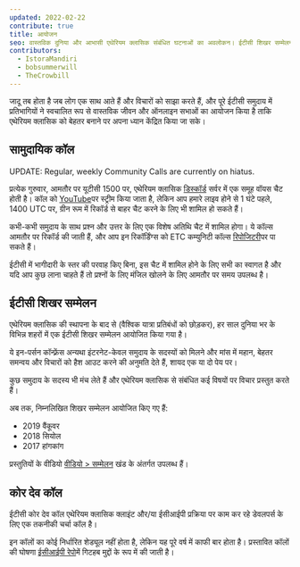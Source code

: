 ```yaml
---
updated: 2022-02-22
contribute: true
title: आयोजन
seo: वास्तविक दुनिया और आभासी एथेरियम क्लासिक संबंधित घटनाओं का अवलोकन। ईटीसी शिखर सम्मेलन और साप्ताहिक सामुदायिक कॉल सभी का स्वागत है!
contributors:
  - IstoraMandiri
  - bobsummerwill
  - TheCrowbill
---
```


जादू तब होता है जब लोग एक साथ आते हैं और विचारों को साझा करते हैं, और पूरे ईटीसी समुदाय में प्रतिभागियों ने स्वचालित रूप से वास्तविक जीवन और ऑनलाइन सभाओं का आयोजन किया है ताकि एथेरियम क्लासिक को बेहतर बनाने पर अपना ध्यान केंद्रित किया जा सके।

## सामुदायिक कॉल

UPDATE:  Regular, weekly Community Calls are currently on hiatus.

प्रत्येक गुरुवार, आमतौर पर यूटीसी 1500 पर, एथेरियम क्लासिक [डिस्कॉर्ड](https://ethereumclassic.org/discord) सर्वर में एक समूह वॉयस चैट होती है। कॉल को [YouTube](https://www.youtube.com/channel/UCp07VPnC1ejyAp5gMvvA4dw/videos)पर स्ट्रीम किया जाता है, लेकिन आप हमारे लाइव होने से 1 घंटे पहले, 1400 UTC पर, ग्रीन रूम में रिकॉर्ड से बाहर चैट करने के लिए भी शामिल हो सकते हैं।

कभी-कभी समुदाय के साथ प्रश्न और उत्तर के लिए एक विशेष अतिथि चैट में शामिल होगा। ये कॉल्स आमतौर पर रिकॉर्ड की जाती हैं, और आप इन रिकॉर्डिंग्स को ETC कम्युनिटी कॉल्स [रिपोजिटरी](https://github.com/ethereumclassic/community-calls)पर पा सकते हैं।

ईटीसी में भागीदारी के स्तर की परवाह किए बिना, इस चैट में शामिल होने के लिए सभी का स्वागत है और यदि आप कुछ लाना चाहते हैं तो प्रश्नों के लिए मंजिल खोलने के लिए आमतौर पर समय उपलब्ध है।

## ईटीसी शिखर सम्मेलन

एथेरियम क्लासिक की स्थापना के बाद से (वैश्विक यात्रा प्रतिबंधों को छोड़कर), हर साल दुनिया भर के विभिन्न शहरों में एक ईटीसी शिखर सम्मेलन आयोजित किया गया है।

ये इन-पर्सन कॉन्फ़्रेंस अन्यथा इंटरनेट-केवल समुदाय के सदस्यों को मिलने और मांस में महान, बेहतर समन्वय और विचारों को हैश आउट करने की अनुमति देते हैं, शायद एक या दो पेय पर।

कुछ समुदाय के सदस्य भी मंच लेते हैं और एथेरियम क्लासिक से संबंधित कई विषयों पर विचार प्रस्तुत करते हैं।

अब तक, निम्नलिखित शिखर सम्मेलन आयोजित किए गए हैं:

- 2019 वैंकूवर
- 2018 सियोल
- 2017 हांगकांग

प्रस्तुतियों के वीडियो [वीडियो > सम्मेलन](/videos/conferences) खंड के अंतर्गत उपलब्ध हैं।

## कोर देव कॉल

ईटीसी कोर देव कॉल एथेरियम क्लासिक क्लाइंट और/या ईसीआईपी प्रक्रिया पर काम कर रहे डेवलपर्स के लिए एक तकनीकी चर्चा कॉल है।

इन कॉलों का कोई निर्धारित शेड्यूल नहीं होता है, लेकिन यह पूरे वर्ष में काफी बार होता है। प्रस्तावित कॉलों की घोषणा [ईसीआईपी रेपो](https://github.com/ethereumclassic/ECIPs/issues?q=is%3Aissue+Devs+Call)में गिटहब मुद्दों के रूप में की जाती है।
